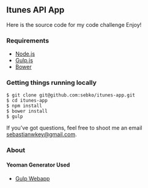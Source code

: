 ## Itunes API App

Here is the source code for my code challenge
Enjoy!

### Requirements

- [Node.js](http://nodejs.org/)
- [Gulp.js](http://gruntjs.com/)
- [Bower](http://bower.io/)

### Getting things running locally
    $ git clone git@github.com:sebko/itunes-app.git
    $ cd itunes-app
    $ npm install
    $ bower install
    $ gulp

If you’ve got questions, feel free to shoot me an email [sebastianwkey@gmail.com](sebastianwkey@gmail.com).

### About

#### Yeoman Generator Used
- [Gulp Webapp](https://github.com/yeoman/generator-gulp-webapp)
